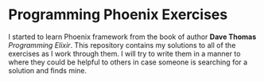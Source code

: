 # Programming Phoenix Exercises
I started to learn Phoenix framework from the book of author **Dave Thomas**  *Programming Elixir*. This repository contains my solutions to all of the exercises as I work through them. I will try to write them in a manner to where they could be helpful to others in case someone is searching for a solution and finds mine.
